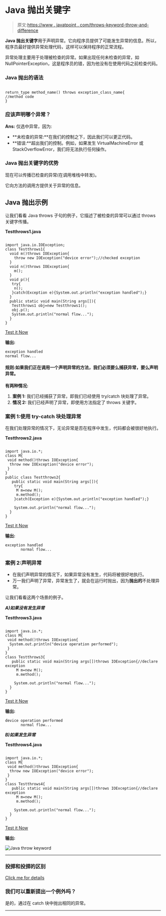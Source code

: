 # Java 抛出关键字

> 原文:[https://www . javatpoint . com/throws-keyword-throw-and-difference](https://www.javatpoint.com/throws-keyword-and-difference-between-throw-and-throws)

**Java 抛出关键字**用于声明异常。它向程序员提供了可能发生异常的信息。所以，程序员最好提供异常处理代码，这样可以保持程序的正常流程。

异常处理主要用于处理被检查的异常。如果出现任何未检查的异常，如 NullPointerException，这是程序员的错，因为他没有在使用代码之前检查代码。

### Java 抛出的语法

```

return_type method_name() throws exception_class_name{
//method code
}

```

### 应该声明哪个异常？

**Ans:** 仅选中异常，因为:

*   **未检查的异常:**在我们的控制之下，因此我们可以更正代码。
*   **错误:**超出我们的控制。例如，如果发生 VirtualMachineError 或 StackOverflowError，我们将无法执行任何操作。

### Java 抛出关键字的优势

现在可以传播已检查的异常(在调用堆栈中转发)。

它向方法的调用方提供关于异常的信息。

## Java 抛出示例

让我们看看 Java throws 子句的例子，它描述了被检查的异常可以通过 throws 关键字传播。

**Testthrows1.java**

```

import java.io.IOException;
class Testthrows1{
  void m()throws IOException{
    throw new IOException("device error");//checked exception
  }
  void n()throws IOException{
    m();
  }
  void p(){
   try{
    n();
   }catch(Exception e){System.out.println("exception handled");}
  }
  public static void main(String args[]){
   Testthrows1 obj=new Testthrows1();
   obj.p();
   System.out.println("normal flow...");
  }
}

```

[Test it Now](https://www.javatpoint.com/opr/test.jsp?filename=Testthrows1)

**输出:**

```
exception handled
normal flow...

```

#### 规则:如果我们正在调用一个声明异常的方法，我们必须要么捕获异常，要么声明异常。

**有两种情况:**

1.  **案例 1:** 我们已经捕获了异常，即我们已经使用 try/catch 块处理了异常。
2.  **情况 2:** 我们已经声明了异常，即使用方法指定了 throws 关键字。

### 案例 1:使用 try-catch 块处理异常

在我们处理异常的情况下，无论异常是否在程序中发生，代码都会被很好地执行。

**Testthrows2.java**

```

import java.io.*;
class M{
 void method()throws IOException{
  throw new IOException("device error");
 }
}
public class Testthrows2{
   public static void main(String args[]){
    try{
     M m=new M();
     m.method();
    }catch(Exception e){System.out.println("exception handled");}   

    System.out.println("normal flow...");
  }
}

```

[Test it Now](https://www.javatpoint.com/opr/test.jsp?filename=Testthrows2)

**输出:**

```
exception handled
       normal flow...

```

### 案例 2:声明异常

*   在我们声明异常的情况下，如果异常没有发生，代码将被很好地执行。
*   万一我们声明了异常，异常发生了，就会在运行时抛出，因为**抛出的**不处理异常。

让我们看看这两个场景的例子。

***A)如果没有发生异常***

**Testthrows3.java**

```

import java.io.*;
class M{
 void method()throws IOException{
  System.out.println("device operation performed");
 }
}
class Testthrows3{
   public static void main(String args[])throws IOException{//declare exception
     M m=new M();
     m.method();

    System.out.println("normal flow...");
  }
}

```

[Test it Now](https://www.javatpoint.com/opr/test.jsp?filename=Testthrows3)

**输出:**

```
device operation performed
       normal flow...

```

***B)如果发生异常***

**Testthrows4.java**

```

import java.io.*;
class M{
 void method()throws IOException{
  throw new IOException("device error");
 }
}
class Testthrows4{
   public static void main(String args[])throws IOException{//declare exception
     M m=new M();
     m.method();

    System.out.println("normal flow...");
  }
}

```

[Test it Now](https://www.javatpoint.com/opr/test.jsp?filename=Testthrows4)

**输出:**

![Java throw keyword](../Images/32d5177002eb8a9aceecc2662fa159e1.png)

* * *

### 投掷和投掷的区别

[Click me for details](difference-between-throw-and-throws-in-java)

### 我们可以重新提出一个例外吗？

是的，通过在 catch 块中抛出相同的异常。

* * *